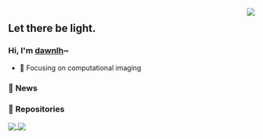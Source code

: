 
<img align="right" src="https://github-readme-stats.vercel.app/api?username=dawnlh&show_icons=true&include_all_commits=true&count_private=true&theme=material-palenight" />

## Let there be light.
### **Hi, I'm [dawnlh](https://github.com/dawnlh)~**

- 🔭 Focusing on computational imaging

<!---<img align="right" src="https://github-readme-stats.vercel.app/api/top-langs/?username=dawnlh&layout=compact&theme=material-palenight" />--->

### 💬  **News**



### 📖 **Repositories**


<a href="https://github.com/dawnlh/low-light-image-enhancement-resources">
  <img align="center" src="https://github-readme-stats.vercel.app/api/pin/?username=dawnlh&repo=low-light-image-enhancement-resources&theme=material-palenight" />
</a>
<a href="https://github.com/dawnlh/image_registration_n_splitting">
  <img align="center" src="https://github-readme-stats.vercel.app/api/pin/?username=dawnlh&repo=image_registration_n_splitting&theme=material-palenight" />
</a>
